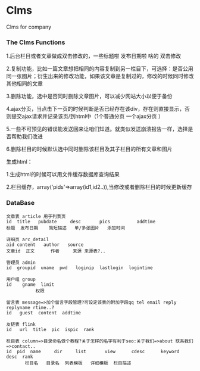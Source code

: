 Clms
=======

Clms for company

### The Clms Functions
  1.后台栏目或者文章做成双击修改的，一些标题啦 发布日期啦 啥的 双击修改
  
  2.复制功能，比如一篇文章想把相同的内容复制到另一栏目下，可选择：是否公用同一张图片；衍生出来的修改功能，如果该文章是复制过的，修改的时候同时修改其他相同的文章
  
  3.删除功能，选中是否同时删除文章图片，可以减少网站大小以便于备份
  
  4.ajax分页，当点击下一页的时候判断是否已经存在该div，存在则直接显示，否则提交ajax请求并记录该页/到html中（1个普通分页 一个ajax分页
  ）
  
  5.一些不可预见的错误能发送回来让咱们知道。就类似发送崩溃报告一样，选择是否帮助我们改进
  
  6.删除栏目的时候默认选中同时删除该栏目及其子栏目的所有文章和图片
  
  
  
  生成html：
  
  1.生成html的时候可以用文件缓存数据库查询结果
  
  2.栏目缓存，array('pids'=>array(id1,id2..)),当修改或者删除栏目的时候更新缓存

### DataBase
    文章表 article 用于列表页
    id	title	pubdate		desc	   pics          addtime
    标题	发布日期	简短描述   单/多张图片   添加时间
  
    详细页 arc_detail
    aid	content	  author   source   
    文章id  正文	  作者     来源 来源表?..  
    
    管理员 admin
    id  groupid  uname  pwd   loginip  lastlogin  logintime
  
    用户组 group
    id    gname  limit
               权限      
  
    留言表 message=>加个留言字段管理?可设定该表的附加字段qq tel email reply replyname rtime..?
    id   guest  content  addtime
    
    友链表 flink
    id   url  title  pic  ispic  rank
  
    栏目表 column=>目录命名做个教程?关于怎样的名字有利于seo:关于我们=>about 联系我们=>contact..
    id  pid  name     dir     list       view      cdesc      keyword  desc  rank 
           栏目名   目录名  列表模板   详细模板  栏目描述
